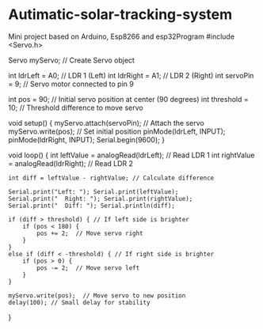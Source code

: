 # Autimatic-solar-tracking-system
Mini project based on Arduino, Esp8266 and esp32Program
#include <Servo.h>

Servo myServo;  // Create Servo object

int ldrLeft = A0;  // LDR 1 (Left)
int ldrRight = A1; // LDR 2 (Right)
int servoPin = 9;  // Servo motor connected to pin 9

int pos = 90; // Initial servo position at center (90 degrees)
int threshold = 10; // Threshold difference to move servo

void setup() {
    myServo.attach(servoPin);  // Attach the servo
    myServo.write(pos);  // Set initial position
    pinMode(ldrLeft, INPUT);
    pinMode(ldrRight, INPUT);
    Serial.begin(9600);
}

void loop() {
    int leftValue = analogRead(ldrLeft);  // Read LDR 1
    int rightValue = analogRead(ldrRight); // Read LDR 2

    int diff = leftValue - rightValue; // Calculate difference

    Serial.print("Left: "); Serial.print(leftValue);
    Serial.print("  Right: "); Serial.print(rightValue);
    Serial.print("  Diff: "); Serial.println(diff);

    if (diff > threshold) { // If left side is brighter
        if (pos < 180) {
            pos += 2;  // Move servo right
        }
    } 
    else if (diff < -threshold) { // If right side is brighter
        if (pos > 0) {
            pos -= 2;  // Move servo left
        }
    }

    myServo.write(pos);  // Move servo to new position
    delay(100); // Small delay for stability
}
